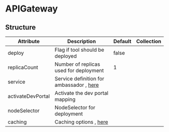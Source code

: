 # APIGateway 
 

## Structure 
 

| Attribute         | Description                                                      | Default | Collection  |
| ----------------- | ---------------------------------------------------------------- | ------- | ----------  |
| deploy            | Flag if tool should be deployed                                  |  false  |             |
| replicaCount      | Number of replicas used for deployment                           |  1      |             |
| service           | Service definition for ambassador , [here](AmbassadorService.md) |         |             |
| activateDevPortal | Activate the dev portal mapping                                  |         |             |
| nodeSelector      | NodeSelector for deployment                                      |         |             |
| caching           | Caching options , [here](Caching.md)                             |         |             |